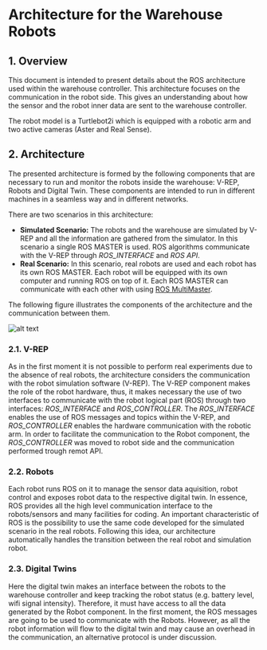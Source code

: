 # Architecture for the Warehouse Robots

## 1. Overview

This document is intended to present details about the ROS architecture used within the warehouse controller. 
This architecture focuses on the communication in the robot side. This gives an understanding about how the sensor and
the robot inner data are sent to the warehouse controller.

The robot model is a Turtlebot2i which is equipped with a robotic arm and two active cameras (Aster and Real Sense).

## 2. Architecture

The  presented architecture is formed by the following components that are necessary to run and monitor the robots inside the
warehouse: V-REP, Robots and Digital Twin. These components are intended to run in different machines in a seamless way
and in different networks. 

There are two scenarios in this architecture: 

- **Simulated Scenario:** The robots and the warehouse are simulated by V-REP and all the information are gathered from the simulator. In this scenario a single ROS MASTER is used. ROS algorithms communicate with the V-REP through *ROS_INTERFACE* and *ROS API*.
- **Real Scenario:** In this scenario, real robots are used and each robot has its own ROS MASTER. Each robot will be equipped with its own computer and running ROS on top of it. Each ROS MASTER can communicate with each other with using [ROS MultiMaster](http://wiki.ros.org/ROS/Tutorials/MultipleMachines). 

The following figure illustrates the components of the architecture and the communication
between them.


![alt text](http://url/to/img.png)

### 2.1. V-REP

As in the first moment it is not possible to perform real experiments due to the absence of real robots, the
architecture considers the communication with the robot simulation software (V-REP). The V-REP component makes the role
of the robot hardware, thus, it makes necessary the use of two interfaces to communicate with the robot logical part
(ROS) through two interfaces: *ROS_INTERFACE* and *ROS_CONTROLLER*. The *ROS_INTERFACE* enables the use of ROS messages and
topics within the V-REP, and *ROS_CONTROLLER* enables the hardware communication with the robotic arm. In order to
facilitate the communication to the Robot component, the *ROS_CONTROLLER* was moved to robot side and the communication
performed trough remot API.


### 2.2. Robots

Each robot runs ROS on it to manage the sensor data aquisition, robot control and exposes robot data to the respective digital
twin. In essence, ROS provides all the high level communication interface to the robots/sensors and many facilities for
coding. An important characteristic of ROS is the possibility to use the same code developed for the
simulated scenario in the real robots. Following this idea, our architecture automatically handles the transition between the real
robot and simulation robot.


### 2.3. Digital Twins

Here the digital twin makes an interface between the robots to the warehouse controller and keep tracking the robot
status (e.g. battery level, wifi signal intensity). Therefore, it must have access to all the data generated by the
Robot component. In the first moment, the ROS messages are going to be used to communicate with the Robots. However, as all
the robot information will flow to the digital twin and may cause an overhead in the communication, an alternative
protocol is under discussion.
